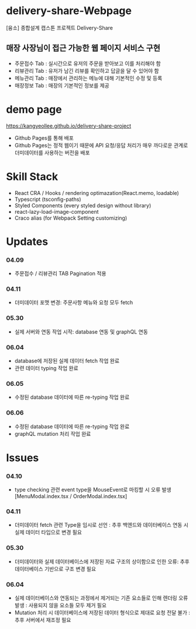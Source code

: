 # delivery-share-Webpage

[융소] 종합설계 캡스톤 프로젝트 Delivery-Share

## 매장 사장님이 접근 가능한 웹 페이지 서비스 구현

- 주문접수 Tab : 실시간으로 유저의 주문을 받아보고 이를 처리해야 함
- 리뷰관리 Tab : 유저가 남긴 리뷰를 확인하고 답글을 달 수 있어야 함
- 메뉴관리 Tab : 매장에서 관리하는 메뉴에 대해 기본적인 수정 및 등록
- 매장정보 Tab : 매장의 기본적인 정보를 제공

# demo page

https://kangyeollee.github.io/delivery-share-project

- Github Pages를 통해 배포
- Github Pages는 정적 웹이기 때문에 API 요청/응답 처리가 매우 까다로운 관계로 더미데이터를 사용하는 버전을 배포

# Skill Stack

- React CRA / Hooks / rendering optimazation(React.memo, loadable)
- Typescript (tsconfig-paths)
- Styled Components (every styled design without library)
- react-lazy-load-image-component
- Craco alias (for Webpack Setting customizing)

# Updates

### 04.09

- 주문접수 / 리뷰관리 TAB Pagination 적용

### 04.11

- 더미데이터 포맷 변경: 주문사항 메뉴와 요청 모두 fetch

### 05.30

- 실제 서버와 연동 작업 시작: database 연동 및 graphQL 연동

### 06.04

- database에 저장된 실제 데이터 fetch 작업 완료
- 관련 데이터 typing 작업 완료

### 06.05

- 수정된 database 데이터에 따른 re-typing 작업 완료

### 06.06

- 수정된 database 데이터에 따른 re-typing 작업 완료
- graphQL mutation 처리 작업 완료

# Issues

### 04.10

- type checking 관련 event type을 MouseEvent로 마킹할 시 오류 발생 [MenuModal.index.tsx / OrderModal.index.tsx]

### 04.11

- 더미데이터 fetch 관련 Type을 임시로 선언 : 추후 백엔드와 데이터베이스 연동 시 실제 데이터 타입으로 변경 필요

### 05.30

- 더미데이터와 실제 데이터베이스에 저장된 자료 구조의 상이함으로 인한 오류: 추후 데이터베이스 기반으로 구조 변경 필요

### 06.04

- 실제 데이터베이스와 연동되는 과정에서 제거되는 기존 요소들로 인해 렌더링 오류 발생 : 사용되지 않을 요소들 모두 제거 필요
- Mutation 처리 시 데이터베이스에 저장된 데이터 형식으로 제대로 요청 전달 불가 : 추후 서버에서 재조정 필요
